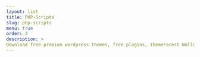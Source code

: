 ```yaml
---
layout: list
title: PHP-Scripts
slug: php-scripts
menu: true
order: 3
description: >
Download free premium wordpress themes, free plugins, ThemeForest Nulled, Envato market, site templates, blogger templates, Download Free Nulled, WP ...
---
```

